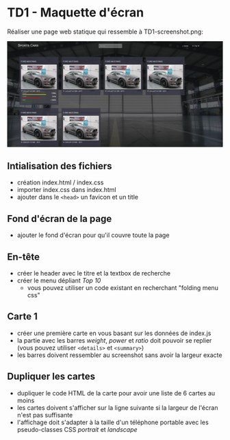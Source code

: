 # TD1 - Maquette d'écran
Réaliser une page web statique qui ressemble à TD1-screenshot.png: 

![](./TD1-screenshot.png "Maquette")

## Intialisation des fichiers
- création index.html / index.css
- importer index.css dans index.html
- ajouter dans le `<head>` un favicon et un title

## Fond d'écran  de la page
- ajouter le fond d'écran pour qu'il couvre toute la page

## En-tête
- créer le header avec le titre et la textbox de recherche
- créer le menu dépliant _Top 10_
  - vous pouvez utiliser un code existant en recherchant "folding menu css"

## Carte 1
- créer une première carte en vous basant sur les données de index.js
- la partie avec les barres _weight_, _power_ et _ratio_ doit pouvoir se replier (vous pouvez utiliser `<details>` et `<summary>`)
- les barres doivent ressembler au screenshot sans avoir la largeur exacte

## Dupliquer les cartes
- dupliquer le code HTML de la carte pour avoir une liste de 6 cartes au moins
- les cartes doivent s'afficher sur la ligne suivante si la largeur de l'écran n'est pas suffisante
- l'affichage doit s'adapter à la taille d'un téléphone portable avec les pseudo-classes CSS _portrait_ et _landscape_
